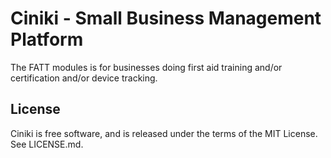 Ciniki - Small Business Management Platform
===========================================

The FATT modules is for businesses doing first aid training and/or certification and/or device tracking.

License
-------
Ciniki is free software, and is released under the terms of the MIT License. See LICENSE.md.
